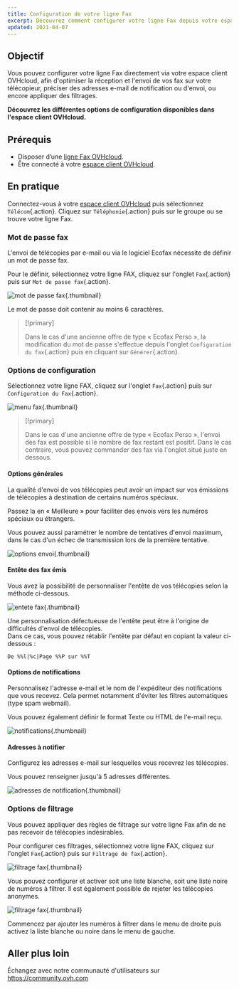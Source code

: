 ```yaml
---
title: Configuration de votre ligne Fax
excerpt: Découvrez comment configurer votre ligne Fax depuis votre espace client OVHcloud
updated: 2021-04-07
---
```


## Objectif

Vous pouvez configurer votre ligne Fax directement via votre espace client OVHcloud, afin d'optimiser la réception et l'envoi de vos fax sur votre télécopieur, préciser des adresses e-mail de notification ou d'envoi, ou encore appliquer des filtrages.

**Découvrez les différentes options de configuration disponibles dans l'espace client OVHcloud.**

## Prérequis

- Disposer d’une [ligne Fax OVHcloud](https://www.ovhtelecom.fr/fax/).
- Être connecté à votre [espace client OVHcloud](https://www.ovh.com/auth?onsuccess=https%3A%2F%2Fwww.ovhtelecom.fr%2Fmanager&ovhSubsidiary=fr).

## En pratique

Connectez-vous à votre [espace client OVHcloud](https://www.ovh.com/auth?onsuccess=https%3A%2F%2Fwww.ovhtelecom.fr%2Fmanager&ovhSubsidiary=fr) puis sélectionnez `Télécom`{.action}. Cliquez sur `Téléphonie`{.action} puis sur le groupe ou se trouve votre ligne Fax.

### Mot de passe fax

L'envoi de télécopies par e-mail ou via le logiciel Ecofax nécessite de définir un mot de passe fax.

Pour le définir, sélectionnez votre ligne FAX, cliquez sur l'onglet `Fax`{.action} puis sur `Mot de passe fax`{.action}.

![mot de passe fax](images/motdepassefax.png){.thumbnail}

Le mot de passe doit contenir au moins 6 caractères.

> [!primary]
>
> Dans le cas d'une ancienne offre de type « Ecofax Perso », la modification du mot de passe s'effectue depuis l'onglet `Configuration du fax`{.action} puis en cliquant sur `Générer`{.action}.
>

### Options de configuration

Sélectionnez votre ligne FAX, cliquez sur l'onglet `Fax`{.action} puis sur `Configuration du Fax`{.action}.

![menu fax](images/configuration-fax.png){.thumbnail}

> [!primary]
>
> Dans le cas d'une ancienne offre de type « Ecofax Perso », l'envoi des fax est possible si le nombre de fax restant est positif. Dans le cas contraire, vous pouvez commander des fax via l'onglet situé juste en dessous.
>

#### Options générales

La qualité d'envoi de vos télécopies peut avoir un impact sur vos émissions de télécopies à destination de certains numéros spéciaux.

Passez la en « Meilleure » pour faciliter des envois vers les numéros spéciaux ou étrangers.

Vous pouvez aussi paramétrer le nombre de tentatives d'envoi maximum, dans le cas d'un échec de transmission lors de la première tentative.

![options envoi](images/options_generales.jpg){.thumbnail}

#### Entête des fax émis

Vous avez la possibilité de personnaliser l'entête de vos télécopies selon la méthode ci-dessous.

![entete fax](images/entete_des_fax_emis.jpg){.thumbnail}

Une personnalisation défectueuse de l'entête peut être à l'origine de difficultés d'envoi de télécopies.
<br>Dans ce cas, vous pouvez rétablir l'entête par défaut en copiant la valeur ci-dessous :

```
De %%l|%c|Page %%P sur %%T
```

#### Options de notifications

Personnalisez l'adresse e-mail et le nom de l'expéditeur des notifications que vous recevez. Cela permet notamment d'éviter les filtres automatiques (type spam webmail).

Vous pouvez également définir le format Texte ou HTML de l'e-mail reçu.

![notifications](images/options_de_notifications.jpg){.thumbnail}

#### Adresses à notifier

Configurez les adresses e-mail sur lesquelles vous recevrez les télécopies.

Vous pouvez renseigner jusqu'à 5 adresses différentes.

![adresses de notification](images/adresses_notifications.png){.thumbnail}

### Options de filtrage

Vous pouvez appliquer des règles de filtrage sur votre ligne Fax afin de ne pas recevoir de télécopies indésirables.

Pour configurer ces filtrages, sélectionnez votre ligne FAX, cliquez sur l'onglet `Fax`{.action} puis sur `Filtrage de fax`{.action}.

![filtrage fax](images/filtrage_menu.png){.thumbnail}

Vous pouvez configurer et activer soit une liste blanche, soit une liste noire de numéros à filtrer. Il est également possible de rejeter les télécopies anonymes.

![filtrage fax](images/regles_filtrage.png){.thumbnail}

Commencez par ajouter les numéros à filtrer dans le menu de droite puis activez la liste blanche ou noire dans le menu de gauche.

## Aller plus loin

Échangez avec notre communauté d'utilisateurs sur <https://community.ovh.com>
